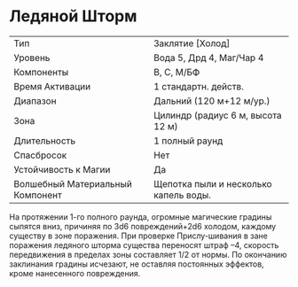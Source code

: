 
# Ледяной Шторм

| | |
|---|---|
|Тип|Заклятие [Холод]|
|Уровень| Вода 5, Дрд 4, Маг/Чар 4|
|Компоненты| В, С, М/БФ|
|Время Активации| 1 стандартн. действ.|
|Диапазон| Дальний (120 м+12 м/ур.)|
|Зона| Цилиндр (радиус 6 м, высота 12 м)|
|Длительность| 1 полный раунд|
|Спасбросок| Нет|
|Устойчивость к Магии| Да|
|Волшебный Материальный Компонент| Щепотка пыли и несколько капель воды.|

На протяжении 1-го полного раунда,
огромные магические градины сыпятся
вниз, причиняя по 3d6 повреждений+2d6 холодом, каждому существу в зоне
поражения. При проверке Прислу-шивания в зане поражения ледяного шторма
существа переносят штраф –4, скорость
передвижения в пределах зоны составляет 1/2 от нормы. По окончанию заклинания градины исчезают, не оставляя
постоянных эффектов, кроме нанесенного повреждения.
